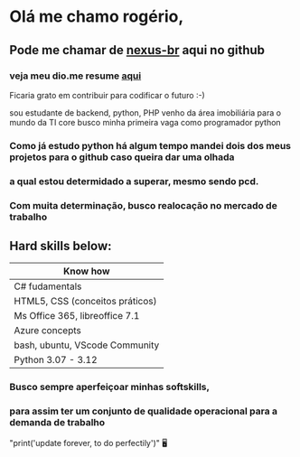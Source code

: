 # Olá me chamo rogério,

## Pode me chamar de [nexus-br](https://github.com/nexus-br) aqui no github
### veja meu dio.me resume [aqui](https://www.dio.me/users/rogerio_prosouza)

Ficaria grato em contribuir para codificar o futuro :-)

 sou estudante de backend, python, PHP
 venho da área imobiliária para o mundo da TI core
 busco minha primeira vaga como programador python

### Como já estudo python há algum tempo mandei dois dos meus projetos para o github caso queira dar uma olhada

### a qual estou determidado a superar, mesmo sendo pcd.
### Com muita determinação, busco realocação no mercado de trabalho

## Hard skills below:

| Know how |
|-------------------------------|
|C# fudamentals|
|HTML5, CSS (conceitos práticos)|
|Ms Office 365, libreoffice 7.1|
|Azure concepts|
|bash, ubuntu, VScode Community|
|Python 3.07 - 3.12|

### Busco sempre aperfeiçoar minhas softskills,
### para assim ter um conjunto de qualidade operacional para a demanda de trabalho
"print('update forever, to do perfectily')"
🖥

